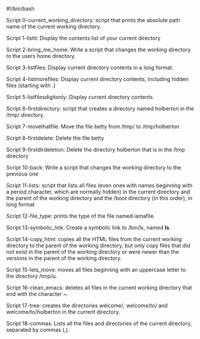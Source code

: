 #!/bin/bash

Script 0-current_working_directory: script that prints the absolute path name of the current working directory.

Script 1-listit: Display the contents list of your current directory

Script 2-bring_me_home: Write a script that changes the working directory to the users home directory.

Script 3-listfiles: Display current directory contents in a long format.

Script 4-listmorefiles: Display current directory contents, including hidden files (starting with .)

Script 5-listfilesdigitonly: Display current directory contents

Script 6-firstdirectory: script that creates a directory named holberton in the /tmp/ directory.

Script 7-movethatfile: Move the file betty from /tmp/ to /tmp/holberton

Script 8-firstdelete: Delete the file betty

Script 9-firstdirdeletion: Delete the directory holberton that is in the /tmp directory

Script 10-back: Write a script that changes the working directory to the previous one

Script 11-lists: script that lists all files (even ones with names beginning with a period character, which are normally hidden) in the current directory and the parent of the working directory and the /boot directory (in this order), in long format

Script 12-file_type:  prints the type of the file named iamafile.

Script 13-symbolic_link: Create a symbolic link to /bin/ls, named __ls__.

Script 14-copy_html: copies all the HTML files from the current working directory to the parent of the working directory, but only copy files that did not exist in the parent of the working directory or were newer than the versions in the parent of the working directory.

Script 15-lets_move: moves all files beginning with an uppercase letter to the directory /tmp/u.

Script 16-clean_emacs: deletes all files in the current working directory that end with the character ~.

Script 17-tree: creates the directories welcome/, welcome/to/ and welcome/to/holberton in the current directory.

Script 18-commas: Lists all the files and directories of the current directory, separated by commas (,).



